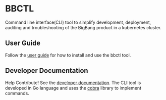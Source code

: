 # BBCTL
Command line interface(CLI) tool to simplify development, deployment, auditing and troubleshooting of the BigBang product in a kubernetes cluster.

## User Guide
Follow the [user guide](./docs/user-guide.md) for how to install and use the bbctl tool.

## Developer Documentation
Help Contribute! See the [developer documentation](./docs/developer.md). The CLI tool is developed in Go language and uses the [cobra](https://github.com/spf13/cobra/) library to implement commands. 

